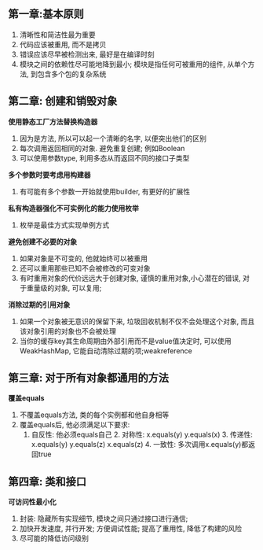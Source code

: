 ## 第一章:基本原则
1. 清晰性和简洁性最为重要
2. 代码应该被重用, 而不是拷贝
3. 错误应该尽早被检测出来, 最好是在编译时刻
4. 模块之间的依赖性尽可能地降到最小; 模块是指任何可被重用的组件, 从单个方法, 到包含多个包的复杂系统



## 第二章: 创建和销毁对象
**使用静态工厂方法替换构造器**
1. 因为是方法, 所以可以起一个清晰的名字, 以便突出他们的区别
2. 每次调用返回相同的对象. 避免重复创建; 例如Boolean
3. 可以使用参数type, 利用多态从而返回不同的接口子类型

**多个参数时要考虑用构建器**
1. 有可能有多个参数一开始就使用builder, 有更好的扩展性

 **私有构造器强化不可实例化的能力使用枚举**
1. 枚举是最佳方式实现单例方式

**避免创建不必要的对象**
1. 如果对象是不可变的, 他就始终可以被重用
2. 还可以重用那些已知不会被修改的可变对象
3. 有时重用对象的代价远远大于创建对象, 谨慎的重用对象,小心潜在的错误,  对于重量级的对象, 可以复用;

**消除过期的引用对象**
1. 如果一个对象被无意识的保留下来, 垃圾回收机制不仅不会处理这个对象, 而且该对象引用的对象也不会被处理
2. 当你的缓存key其生命周期由外部引用而不是value值决定时, 可以使用WeakHashMap, 它能自动清除过期的项;weakreference

## 第三章: 对于所有对象都通用的方法

**覆盖equals**
1. 不覆盖equals方法, 类的每个实例都和他自身相等
2. 覆盖equals后, 他必须满足以下要求: 
	1. 自反性: 他必须equals自己
		2. 对称性: x.equals(y) y.equals(x)
		3. 传递性: x.equals(y) y.equals(z) x.equals(z)
		4. 一致性: 多次调用x.equals(y)都返回true

## 第四章: 类和接口
**可访问性最小化**
1. 封装: 隐藏所有实现细节, 模块之间只通过接口进行通信;
2. 加快开发速度, 并行开发; 方便调试性能; 提高了重用性, 降低了构建的风险
3. 尽可能的降低访问级别
